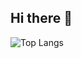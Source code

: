 ## Hi there 👋

<!--
**limhuijin/limhuijin** is a ✨ _special_ ✨ repository because its `README.md` (this file) appears on your GitHub profile.
-->

![Top Langs](https://github-readme-stats.vercel.app/api/top-langs/?username=limhuijin&layout=compact)
